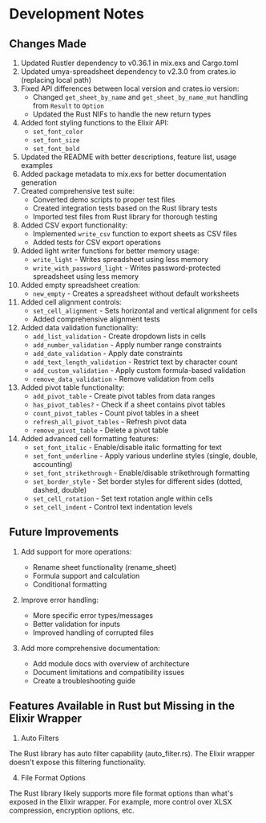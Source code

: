 # Development Notes

## Changes Made

1. Updated Rustler dependency to v0.36.1 in mix.exs and Cargo.toml
2. Updated umya-spreadsheet dependency to v2.3.0 from crates.io (replacing local path)
3. Fixed API differences between local version and crates.io version:
   - Changed `get_sheet_by_name` and `get_sheet_by_name_mut` handling from `Result` to `Option`
   - Updated the Rust NIFs to handle the new return types
4. Added font styling functions to the Elixir API:
   - `set_font_color`
   - `set_font_size`
   - `set_font_bold`
5. Updated the README with better descriptions, feature list, usage examples
6. Added package metadata to mix.exs for better documentation generation
7. Created comprehensive test suite:
   - Converted demo scripts to proper test files
   - Created integration tests based on the Rust library tests
   - Imported test files from Rust library for thorough testing
8. Added CSV export functionality:
   - Implemented `write_csv` function to export sheets as CSV files
   - Added tests for CSV export operations
9. Added light writer functions for better memory usage:
   - `write_light` - Writes spreadsheet using less memory
   - `write_with_password_light` - Writes password-protected spreadsheet using less memory
10. Added empty spreadsheet creation:
    - `new_empty` - Creates a spreadsheet without default worksheets
11. Added cell alignment controls:
    - `set_cell_alignment` - Sets horizontal and vertical alignment for cells
    - Added comprehensive alignment tests
12. Added data validation functionality:
    - `add_list_validation` - Create dropdown lists in cells
    - `add_number_validation` - Apply number range constraints
    - `add_date_validation` - Apply date constraints
    - `add_text_length_validation` - Restrict text by character count
    - `add_custom_validation` - Apply custom formula-based validation
    - `remove_data_validation` - Remove validation from cells
13. Added pivot table functionality:
    - `add_pivot_table` - Create pivot tables from data ranges
    - `has_pivot_tables?` - Check if a sheet contains pivot tables
    - `count_pivot_tables` - Count pivot tables in a sheet
    - `refresh_all_pivot_tables` - Refresh pivot data
    - `remove_pivot_table` - Delete a pivot table
14. Added advanced cell formatting features:
    - `set_font_italic` - Enable/disable italic formatting for text
    - `set_font_underline` - Apply various underline styles (single, double, accounting)
    - `set_font_strikethrough` - Enable/disable strikethrough formatting
    - `set_border_style` - Set border styles for different sides (dotted, dashed, double)
    - `set_cell_rotation` - Set text rotation angle within cells
    - `set_cell_indent` - Control text indentation levels

## Future Improvements

1. Add support for more operations:

   - Rename sheet functionality (rename_sheet)
   - Formula support and calculation
   - Conditional formatting

2. Improve error handling:

   - More specific error types/messages
   - Better validation for inputs
   - Improved handling of corrupted files

3. Add more comprehensive documentation:
   - Add module docs with overview of architecture
   - Document limitations and compatibility issues
   - Create a troubleshooting guide

## Features Available in Rust but Missing in the Elixir Wrapper

1. Auto Filters

The Rust library has auto filter capability (auto_filter.rs).
The Elixir wrapper doesn't expose this filtering functionality.

4. File Format Options

The Rust library likely supports more file format options than what's exposed in the Elixir wrapper.
For example, more control over XLSX compression, encryption options, etc.

